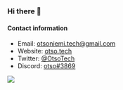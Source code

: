 ### Hi there 👋

#### Contact information
- Email: [otsoniemi.tech@gmail.com](mailto:otsoniemi.tech@gmail.com)
- Website: [otso.tech](https://otso.tech/)
- Twitter: [@OtsoTech](https://twitter.com/otsotech)
- Discord: [otso#3869]()

<img align="left" src="https://github-readme-stats.vercel.app/api?username=otsoniemi&show_icons=true&theme=merko&count_private=true"/>
